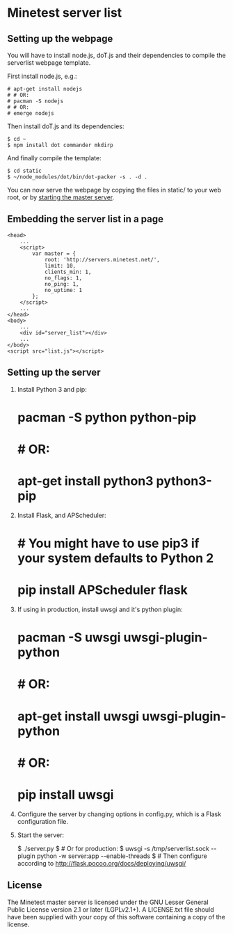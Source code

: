 Minetest server list
====================

Setting up the webpage
----------------------

You will have to install node.js, doT.js and their dependencies to compile
the serverlist webpage template.

First install node.js, e.g.:

	# apt-get install nodejs
	# # OR:
	# pacman -S nodejs
	# # OR:
	# emerge nodejs

Then install doT.js and its dependencies:

	$ cd ~
	$ npm install dot commander mkdirp

And finally compile the template:

	$ cd static
	$ ~/node_modules/dot/bin/dot-packer -s . -d .

You can now serve the webpage by copying the files in static/ to your web root, or by [starting the master server](#setting-up-the-server).


Embedding the server list in a page
-----------------------------------

	<head>
		...
		<script>
			var master = {
				root: 'http://servers.minetest.net/',
				limit: 10,
				clients_min: 1,
				no_flags: 1,
				no_ping: 1,
				no_uptime: 1
			};
		</script>
		...
	</head>
	<body>
		...
		<div id="server_list"></div>
		...
	</body>
	<script src="list.js"></script>


Setting up the server
---------------------

  1. Install Python 3 and pip:

		# pacman -S python python-pip
		# # OR:
		# apt-get install python3 python3-pip

  2. Install Flask, and APScheduler:

		# # You might have to use pip3 if your system defaults to Python 2
		# pip install APScheduler flask

  3. If using in production, install uwsgi and it's python plugin:

		# pacman -S uwsgi uwsgi-plugin-python
		# # OR:
		# apt-get install uwsgi uwsgi-plugin-python
		# # OR:
		# pip install uwsgi

  4. Configure the server by changing options in config.py, which is a Flask
	configuration file.

  5. Start the server:

		$ ./server.py
		$ # Or for production:
		$ uwsgi -s /tmp/serverlist.sock --plugin python -w server:app --enable-threads
		$ # Then configure according to http://flask.pocoo.org/docs/deploying/uwsgi/

License
-------

The Minetest master server is licensed under the GNU Lesser General Public
License version 2.1 or later (LGPLv2.1+).  A LICENSE.txt file should have been
supplied with your copy of this software containing a copy of the license.

